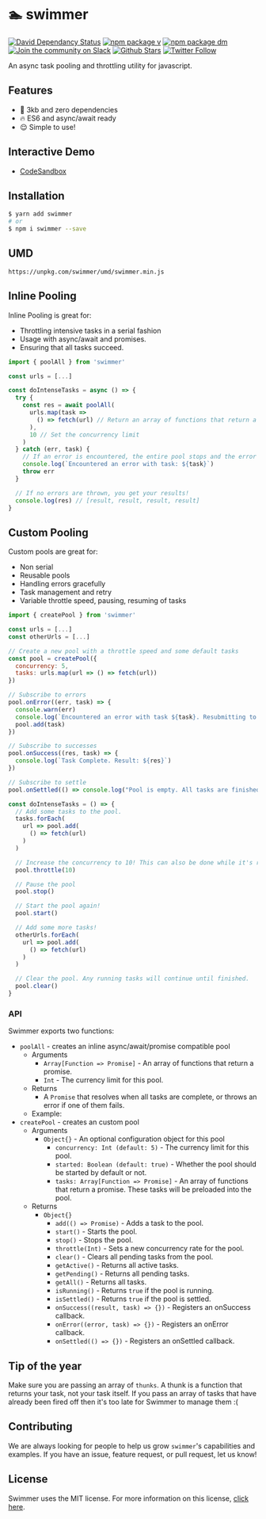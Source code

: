 # 🏊‍ swimmer

[![David Dependancy Status](https://david-dm.org/tannerlinsley/swimmer.svg)](https://david-dm.org/tannerlinsley/swimmer)
[![npm package v](https://img.shields.io/npm/v/swimmer.svg)](https://www.npmjs.org/package/swimmer)
[![npm package dm](https://img.shields.io/npm/dm/swimmer.svg)](https://npmjs.com/package/swimmer)
[![Join the community on Slack](https://img.shields.io/badge/slack-react--chat-blue.svg)](https://react-chat-signup.herokuapp.com/)
[![Github Stars](https://img.shields.io/github/stars/tannerlinsley/swimmer.svg?style=social&label=Star)](https://github.com/tannerlinsley/swimmer)
[![Twitter Follow](https://img.shields.io/twitter/follow/nozzleio.svg?style=social&label=Follow)](https://twitter.com/nozzleio)


An async task pooling and throttling utility for javascript.

## Features
- 🚀 3kb and zero dependencies
- 🔥 ES6 and async/await ready
- 😌 Simple to use!

## Interactive Demo
 - [CodeSandbox](https://codesandbox.io/s/mq2j7jq39x?expanddevtools=1&hidenavigation=1)

## Installation
```bash
$ yarn add swimmer
# or
$ npm i swimmer --save
```

## UMD
```
https://unpkg.com/swimmer/umd/swimmer.min.js
```

## Inline Pooling
Inline Pooling is great for:
- Throttling intensive tasks in a serial fashion
- Usage with async/await and promises.
- Ensuring that all tasks succeed.

```javascript
import { poolAll } from 'swimmer'

const urls = [...]

const doIntenseTasks = async () => {
  try {
    const res = await poolAll(
      urls.map(task =>
        () => fetch(url) // Return an array of functions that return a promise
      ),
      10 // Set the concurrency limit
    )
  } catch (err, task) {
    // If an error is encountered, the entire pool stops and the error is thrown
    console.log(`Encountered an error with task: ${task}`)
    throw err
  }

  // If no errors are thrown, you get your results!
  console.log(res) // [result, result, result, result]
}
```

## Custom Pooling
Custom pools are great for:
- Non serial
- Reusable pools
- Handling errors gracefully
- Task management and retry
- Variable throttle speed, pausing, resuming of tasks

```javascript
import { createPool } from 'swimmer'

const urls = [...]
const otherUrls = [...]

// Create a new pool with a throttle speed and some default tasks
const pool = createPool({
  concurrency: 5,
  tasks: urls.map(url => () => fetch(url))
})

// Subscribe to errors
pool.onError((err, task) => {
  console.warn(err)
  console.log(`Encountered an error with task ${task}. Resubmitting to pool!`)
  pool.add(task)
})

// Subscribe to successes
pool.onSuccess((res, task) => {
  console.log(`Task Complete. Result: ${res}`)
})

// Subscribe to settle
pool.onSettled(() => console.log("Pool is empty. All tasks are finished!"))

const doIntenseTasks = () => {
  // Add some tasks to the pool.
  tasks.forEach(
    url => pool.add(
      () => fetch(url)
    )
  )

  // Increase the concurrency to 10! This can also be done while it's running.
  pool.throttle(10)

  // Pause the pool
  pool.stop()

  // Start the pool again!
  pool.start()

  // Add some more tasks!
  otherUrls.forEach(
    url => pool.add(
      () => fetch(url)
    )
  )

  // Clear the pool. Any running tasks will continue until finished.
  pool.clear()
}
```

### API
Swimmer exports two functions:
- `poolAll` - creates an inline async/await/promise compatible pool
  - Arguments
    - `Array[Function => Promise]` - An array of functions that return a promise.
    - `Int` - The currency limit for this pool.
  - Returns
    - A `Promise` that resolves when all tasks are complete, or throws an error if one of them fails.
  - Example:
- `createPool` - creates an custom pool
  - Arguments
    - `Object{}` - An optional configuration object for this pool
      - `concurrency: Int (default: 5)` - The currency limit for this pool.
      - `started: Boolean (default: true)` - Whether the pool should be started by default or not.
      - `tasks: Array[Function => Promise]` - An array of functions that return a promise. These tasks will be preloaded into the pool.
  - Returns
    - `Object{}`
      - `add(() => Promise)` - Adds a task to the pool.
      - `start()` - Starts the pool.
      - `stop()` - Stops the pool.
      - `throttle(Int)` - Sets a new concurrency rate for the pool.
      - `clear()` - Clears all pending tasks from the pool.
      - `getActive()` - Returns all active tasks.
      - `getPending()` - Returns all pending tasks.
      - `getAll()` - Returns all tasks.
      - `isRunning()` - Returns `true` if the pool is running.
      - `isSettled()` - Returns `true` if the pool is settled.
      - `onSuccess((result, task) => {})` - Registers an onSuccess callback.
      - `onError((error, task) => {})` - Registers an onError callback.
      - `onSettled(() => {})` - Registers an onSettled callback.

## Tip of the year
Make sure you are passing an array of `thunks`. A thunk is a function that returns your task, not your task itself. If you pass an array of tasks that have already been fired off then it's too late for Swimmer to manage them :(

## Contributing

We are always looking for people to help us grow `swimmer`'s capabilities and examples. If you have an issue, feature request, or pull request, let us know!

## License

Swimmer uses the MIT license. For more information on this license, [click here](https://github.com/tannerlinsley/swimmer/blob/master/LICENSE).

[build-badge]: https://img.shields.io/travis/tannerlinsley/swimmer/master.png?style=flat-square
[build]: https://travis-ci.org/tannerlinsley/swimmer

[npm-badge]: https://img.shields.io/npm/v/npm-package.png?style=flat-square
[npm]: https://www.npmjs.org/package/swimmer

[coveralls-badge]: https://img.shields.io/coveralls/tannerlinsley/swimmer/master.png?style=flat-square
[coveralls]: https://coveralls.io/github/tannerlinsley/swimmer
